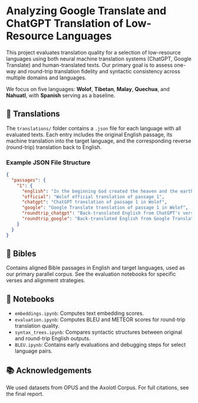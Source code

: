 # Analyzing Google Translate and ChatGPT Translation of Low-Resource Languages

This project evaluates translation quality for a selection of low-resource languages using both neural machine translation systems (ChatGPT, Google Translate) and human-translated texts. Our primary goal is to assess one-way and round-trip translation fidelity and syntactic consistency across multiple domains and languages.

We focus on five languages: **Wolof**, **Tibetan**, **Malay**, **Quechua**, and **Nahuatl**, with **Spanish** serving as a baseline.

## 📁 Translations

The `translations/` folder contains a `.json` file for each language with all evaluated texts. Each entry includes the original English passage, its machine translation into the target language, and the corresponding reverse (round-trip) translation back to English.

### Example JSON File Structure

```json
{
  "passages": {
    "1": {
      "english": "In the beginning God created the heaven and the earth. And the earth was without form, and void; and darkness was upon the face of the deep. And the Spirit of God moved upon the face of the waters. And God said, Let there be light: and there was light. And God saw the light, that it was good: and God divided the light from the darkness. And God called the light Day, and the darkness he called Night. And the evening and the morning were the first day.",
      "official": "Wolof official translation of passage 1",
      "chatgpt": "ChatGPT translation of passage 1 in Wolof",
      "google": "Google Translate translation of passage 1 in Wolof",
      "roundtrip_chatgpt": "Back-translated English from ChatGPT's version",
      "roundtrip_google": "Back-translated English from Google Translate's version"
    }
  }
}
```
## 📁 Bibles

Contains aligned Bible passages in English and target languages, used as our primary parallel corpus. See the evaluation notebooks for specific verses and alignment strategies.

## 📁 Notebooks

- `embeddings.ipynb`: Computes text embedding scores.
- `evaluation.ipynb`: Computes BLEU and METEOR scores for round-trip translation quality.
- `syntax_trees.ipynb`: Compares syntactic structures between original and round-trip English outputs.
- `BLEU.ipynb`: Contains early evaluations and debugging steps for select language pairs.

## 📚 Acknowledgements

We used datasets from OPUS and the Axolotl Corpus. For full citations, see the final report.


